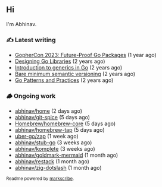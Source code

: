 ## Hi

I'm Abhinav.

### ✍️ Latest writing


- [GopherCon 2023: Future-Proof Go Packages](https://abhinavg.net/2023/09/27/future-proof-packages/) (1 year ago)
- [Designing Go Libraries](https://abhinavg.net/2022/12/06/designing-go-libraries/) (2 years ago)
- [Introduction to generics in Go](https://abhinavg.net/2022/11/23/generics-intro/) (2 years ago)
- [Bare minimum semantic versioning](https://abhinavg.net/2022/11/07/semver/) (2 years ago)
- [Go Patterns and Practices](https://abhinavg.net/2022/09/19/go-patterns-and-practices-talk/) (2 years ago)

### 🪵 Ongoing work


- [abhinav/home](https://github.com/abhinav/home) (2 days ago)
- [abhinav/git-spice](https://github.com/abhinav/git-spice) (5 days ago)
- [Homebrew/homebrew-core](https://github.com/Homebrew/homebrew-core) (5 days ago)
- [abhinav/homebrew-tap](https://github.com/abhinav/homebrew-tap) (5 days ago)
- [uber-go/zap](https://github.com/uber-go/zap) (1 week ago)
- [abhinav/stub-go](https://github.com/abhinav/stub-go) (3 weeks ago)
- [abhinav/komplete](https://github.com/abhinav/komplete) (3 weeks ago)
- [abhinav/goldmark-mermaid](https://github.com/abhinav/goldmark-mermaid) (1 month ago)
- [abhinav/restack](https://github.com/abhinav/restack) (1 month ago)
- [abhinav/zig-dotslash](https://github.com/abhinav/zig-dotslash) (1 month ago)

<sub>Readme powered by [markscribe](https://github.com/muesli/markscribe).</sub>

